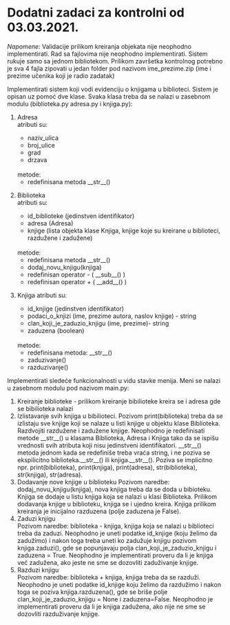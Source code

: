 # Dodatni zadaci za kontrolni od 03.03.2021.

*Napomene:*
Validacije prilikom kreiranja objekata nije neophodno implementirati.
Rad sa fajlovima nije neophodno implementirati.
Sistem rukuje samo sa jednom bibliotekom.
Prilikom završetka kontrolnog potrebno je sva 4 fajla zipovati u jedan folder pod nazivom ime_prezime.zip (ime i prezime učenika koji je radio zadatak)

Implementirati sistem koji vodi evidenciju o knjigama u biblioteci.
Sistem je opisan uz pomoć dve klase. Svaka klasa treba da se nalazi u zasebnom modulu (biblioteka.py adresa.py i knjiga.py): 
1. Adresa <br />
	atributi su:
	- naziv_ulica 
	- broj_ulice 
	- grad 
	- drzava 
	<br />
	metode:

	- redefinisana metoda \_\_str_\_()
	
2. Biblioteka <br />
	atributi su:
	- id_biblioteke (jedinstven identifikator)
	- adresa (Adresa)
	- knjige (lista objekta klase Knjiga, knjige koje su kreirane u biblioteci, razdužene i zadužene)

	<br />	
	metode:
	
	- redefinisana metoda \_\_str_\_()
	- dodaj_novu_knjigu(knjiga)
	- redefinisan operator - (  \_\_sub\_\_()    )
	- redefinisan operator + (   \_\_add_\_()    )
	
		
3. Knjiga
	atributi su:
	- id_knjige (jedinstven identifikator)
	- podaci_o_knjizi (ime, prezime autora, naslov knjige) - string
	- clan_koji_je_zaduzio_knjigu (ime, prezime)- string
	- zaduzena (boolean)	
	<br />
	metode:
	
	- redefinisana metoda: \_\_str_\_()
	- zaduzivanje()
	- razduzivanje()
	
		
Implementirati sledeće funkcionalnosti u vidu stavke menija. Meni se nalazi u zasebnom modulu pod nazivom main.py: 

1. Kreiranje biblioteke  - prilikom kreiranje bibilioteke kreira se i adresa gde se bibilioteka nalazi
2. Izlistavanje svih knjiga u bibilioteci.
Pozivom print(biblioteka) treba da se izlistaju sve knjige koji se nalaze u listi knjige u objektu klase Biblioteka. Razdvojiti razdužene i zadužene knjige. 
Neophodno je redefinisati metode \_\_str_\_() u klasama Biblioteka, Adresa i Knjiga tako da se ispišu vrednosti svih atributa koji nisu jedinstveni identifikatori.
\_\_str_\_() metoda jednom kada se redefiniše treba vraća string, i ne poziva se ekspilicitno biblioteka.\_\_str_\_() ili knjiga.\_\_str_\_(). Poziva se implicitno npr. print(biblioteka), print(knjiga), print(adresa), str(biblioteka), str(knjiga), str(adresa).
3. Dodavanje nove knjige u biblioteku
Pozivom naredbe: dodaj_novu_knjigu(knjiga), nova knjiga treba da se doda u bibioteku. Knjiga se dodaje u listu knjiga koja se nalazi u klasi Biblioteka.
Prilikom dodavanja knjige u biblioteku, knjiga se i ujedno kreira. Knjiga prilikom kreiranja je inicijalno razduzena (polje zaduzena je False).
4. Zaduzi knjigu <br />
Pozivom naredbe: biblioteka - knjiga, knjiga koja se nalazi u biblioteci treba da zaduzi. Neophodno je uneti podatke id_knjige (koju želimo da zadužimo) i nakon toga treba uneti ko zadužuje knjigu pozivom knjiga.zaduzi(), gde se popunjavaju polja clan_koji_je_zaduzio_knjigu i zaduzena = True. 
Neophodno je implementirati proveru da li je knjiga već zadužena, ako jeste ne sme se dozovliti zaduživanje knjige. 
5. Razduzi knjigu <br />
Pozivom naredbe: biblioteka + knjiga, knjiga treba da se razduži. Neophodno je uneti podatke id_knjige koju želimo da razdužimo i nakon toga se poziva knjiga.razduzena(), gde se briše polje clan_koji_je_zaduzio_knjigu = None i zaduzena=False. 
Neophodno je implementirati proveru da li je knjiga zadužena, ako nije ne sme se dozovliti razduživanje knjige. 
